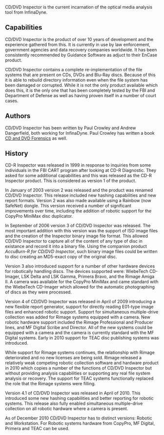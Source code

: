 CD/DVD Inspector is the current incarnation of the optical media
analysis tool from InfinaDyne.

## Capabilities

CD/DVD Inspector is the product of over 10 years of development and the
experience gathered from this. It is currently in use by law
enforcement, government agencies and data recovery companies worldwide.
It has been consistently recommended by Guidance Software as adjuct to
their EnCase product.

CD/DVD Inspector contains a complete re-implementation of the file
systems that are present on CDs, DVDs and Blu-Ray discs. Because of this
it is able to rebuild directory information even when the file system
has been damaged or corrupted. While it is not the only product
available which does this, it is the only one that has been completely
tested by the FBI and Department of Defense as well as having proven
itself in a number of court cases.

## Authors

CD/DVD Inspector has been written by Paul Crowley and Andrew
Dangerfield, both working for InfinaDyne. Paul Crowley has written a
book [CD and DVD
Forensics](http://www.amazon.com/CD-DVD-Forensics-Paul-Crowley/dp/1597491284)
as well.

## History

CD-R Inspector was released in 1999 in response to inquiries from some
individuals in the FBI CART program after looking at CD-R Diagnostic.
They asked for some additional capabilities and this was released as the
CD-R Inspector product. This is considered as version 1 of the product.

In January of 2003 version 2 was released and the product was renamed
CD/DVD Inspector. This release included new hashing capabilities and new
report formats. Version 2 was also made available using a Rainbow (now
SafeNet) dongle. This version received a number of significant
improvements over time, including the addition of robotic support for
the CopyPro MiniMax disc duplicator.

In September of 2006 version 3 of CD/DVD Inspector was released. The
most important addition with this version was the support of ISO image
files and the creation of the Inspector binary image file format. This
allowed CD/DVD Inspector to capture all of the content of any type of
disc in existance and record it into a binary file. Using the companion
product *AccuBurn-R for CD/DVD Inspector*, such binary image files could
be written to disc creating an MD5-exact copy of the original disc.

Version 3 also introduced support for a number of other hardware devices
for robotically handling discs. The devices supported were: WiebeTech
CD-Imager, LSK Delta and LSK Gamma, Primera Bravo, and the Rimage Amiga
II. A camera was available for the CopyPro MiniMax and came standard
with the WiebeTech CD-Imager which allowed for the automatic
photographing of discs as they were processed.

Version 4 of CD/DVD Inspector was released in April of 2009 introducing
a new flexible report generator, support for directly reading E01-type
image files and enhanced robotic support. Support for simultaneous
multiple-drive collection was added for Rimage systems equipped with a
camera. New robotic hardware support included the Rimage Professional
and Producer lines, and MF Digital Scribe and Director. All of the new
systems could be equipped with a camera and the camera is currently
standard with the MF Digital systems. Early in 2010 support for TEAC
disc publishing systems was introduced.

While support for Rimage systems continues, the relationship with Rimage
deteriorated and no new licenses are being sold. Rimage released a
relatively weak competing robotic collection software and hardware
product in 2010 which copies a number of the functions of CD/DVD
Inspector but without providing analysis capabilities or supporting any
real file system analysis or recovery. The support for TEAC systems
functionally replaced the role that the Rimage systems were filling.

Version 4.1 of CD/DVD Inspector was released in April of 2010. This
introduced some new hashing capabilities and better reporting for
robotic systems. This release also fully enabled simultaneous
multiple-drive collection on all robotic hardware where a camera is
present.

As of December 2010 CD/DVD Inspector has to distinct versions: Robotic
and Workstation. For Robotic systems hardware from CopyPro, MF Digital,
Primera and TEAC can be used.